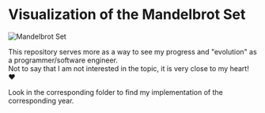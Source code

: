 # Visualization of the Mandelbrot Set

![Mandelbrot Set](https://raw.githubusercontent.com/0dminnimda/2020/imgs/mandelbrot_set_2048_%23256f77_%23f7cf73.png)

This repository serves more as a way to see my progress and "evolution" as a programmer/software engineer.  
Not to say that I am not interested in the topic, it is very close to my heart! ❤

Look in the corresponding folder to find my implementation of the corresponding year.
